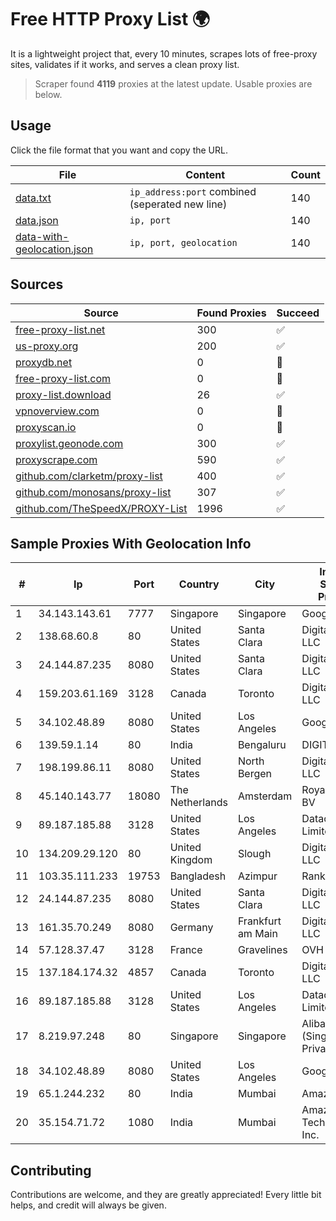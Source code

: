 
# Free HTTP Proxy List 🌍

It is a lightweight project that, every 10 minutes, scrapes lots of free-proxy sites, validates if it works, and serves a clean proxy list.


> Scraper found **4119** proxies at the latest update. Usable proxies are below.

## Usage

Click the file format that you want and copy the URL.


|File|Content|Count|
|----|-------|-----|
|[data.txt](https://raw.githubusercontent.com/themiralay/Proxy-List-World/master/data.txt)|`ip_address:port` combined (seperated new line)|140|
|[data.json](https://raw.githubusercontent.com/themiralay/Proxy-List-World/master/data.json)|`ip, port`|140|
|[data-with-geolocation.json](https://raw.githubusercontent.com/themiralay/Proxy-List-World/master/data-with-geolocation.json)|`ip, port, geolocation`|140|

## Sources

|Source|Found Proxies|Succeed|
|------|-------------|-------|
|[free-proxy-list.net](https://free-proxy-list.net)|300|✅|
|[us-proxy.org](https://www.us-proxy.org)|200|✅|
|[proxydb.net](http://proxydb.net)|0|🚫|
|[free-proxy-list.com](https://free-proxy-list.com/?page=&port=&type%5B%5D=http&type%5B%5D=https&up_time=0&search=Search)|0|🚫|
|[proxy-list.download](https://www.proxy-list.download/HTTP)|26|✅|
|[vpnoverview.com](https://vpnoverview.com/privacy/anonymous-browsing/free-proxy-servers)|0|🚫|
|[proxyscan.io](https://www.proxyscan.io)|0|🚫|
|[proxylist.geonode.com](https://proxylist.geonode.com/api/proxy-list?limit=300&page=1&sort_by=lastChecked&sort_type=desc&protocols=http,https)|300|✅|
|[proxyscrape.com](https://api.proxyscrape.com/v2/?request=displayproxies&protocol=http&timeout=10000&country=all&ssl=all&anonymity=all)|590|✅|
|[github.com/clarketm/proxy-list](https://raw.githubusercontent.com/clarketm/proxy-list/master/proxy-list-raw.txt)|400|✅|
|[github.com/monosans/proxy-list](https://raw.githubusercontent.com/monosans/proxy-list/main/proxies/http.txt)|307|✅|
|[github.com/TheSpeedX/PROXY-List](https://raw.githubusercontent.com/TheSpeedX/PROXY-List/master/http.txt)|1996|✅|


## Sample Proxies With Geolocation Info

|#|Ip|Port|Country|City|Internet Service Provider|
|-|--|----|-------|----|-------------------------|
|1|34.143.143.61|7777|Singapore|Singapore|Google LLC|
|2|138.68.60.8|80|United States|Santa Clara|DigitalOcean, LLC|
|3|24.144.87.235|8080|United States|Santa Clara|DigitalOcean, LLC|
|4|159.203.61.169|3128|Canada|Toronto|DigitalOcean, LLC|
|5|34.102.48.89|8080|United States|Los Angeles|Google LLC|
|6|139.59.1.14|80|India|Bengaluru|DIGITALOCEAN|
|7|198.199.86.11|8080|United States|North Bergen|DigitalOcean, LLC|
|8|45.140.143.77|18080|The Netherlands|Amsterdam|RoyaleHosting BV|
|9|89.187.185.88|3128|United States|Los Angeles|Datacamp Limited|
|10|134.209.29.120|80|United Kingdom|Slough|DigitalOcean, LLC|
|11|103.35.111.233|19753|Bangladesh|Azimpur|Ranks ITT|
|12|24.144.87.235|8080|United States|Santa Clara|DigitalOcean, LLC|
|13|161.35.70.249|8080|Germany|Frankfurt am Main|DigitalOcean, LLC|
|14|57.128.37.47|3128|France|Gravelines|OVH SAS|
|15|137.184.174.32|4857|Canada|Toronto|DigitalOcean, LLC|
|16|89.187.185.88|3128|United States|Los Angeles|Datacamp Limited|
|17|8.219.97.248|80|Singapore|Singapore|Alibaba Cloud (Singapore) Private Limited|
|18|34.102.48.89|8080|United States|Los Angeles|Google LLC|
|19|65.1.244.232|80|India|Mumbai|Amazon.com|
|20|35.154.71.72|1080|India|Mumbai|Amazon Technologies Inc.|



## Contributing

Contributions are welcome, and they are greatly appreciated! Every
little bit helps, and credit will always be given.

